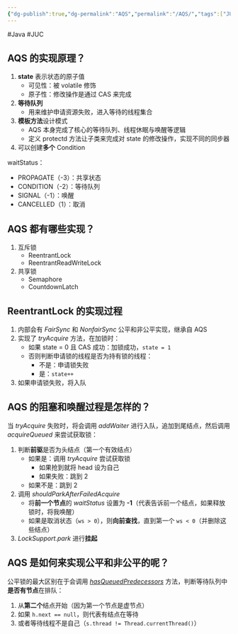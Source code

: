 ```yaml
---
{"dg-publish":true,"dg-permalink":"AQS","permalink":"/AQS/","tags":["JUC"]}
---
```



#Java #JUC 

## AQS 的实现原理？

1. **state** 表示状态的原子值
	- 可见性：被 volatile 修饰
	- 原子性：修改操作是通过 CAS 来完成
2. **等待队列**
	- 用来维护申请资源失败，进入等待的线程集合
3. **模板方法**设计模式
	- AQS 本身完成了核心的等待队列、线程休眠与唤醒等逻辑
	- 定义 protectd 方法让子类来完成对 state 的修改操作，实现不同的同步器
4. 可以创建**多个** Condition 

waitStatus：
- PROPAGATE（-3）：共享状态
- CONDITION（-2）：等待队列
- SIGNAL（-1）：唤醒
- CANCELLED（1）：取消

## AQS 都有哪些实现？

1. 互斥锁
	- ReentrantLock
	- ReentrantReadWriteLock
2. 共享锁
	- Semaphore
	- CountdownLatch

## ReentrantLock 的实现过程

1. 内部会有 *FairSync* 和 *NonfairSync* 公平和非公平实现，继承自 AQS
2. 实现了 *tryAcquire* 方法，在加锁时：
	- 如果 state = 0 且 CAS 成功：加锁成功，`state = 1`
	- 否则判断申请锁的线程是否为持有锁的线程：
		- 不是：申请锁失败
		- 是：`state++`
3. 如果申请锁失败，将入队

## AQS 的阻塞和唤醒过程是怎样的？

当 *tryAcquire* 失败时，将会调用 *addWaiter* 进行入队，追加到尾结点，然后调用 *acquireQueued* 来尝试获取锁：

1. 判断**前驱**是否为头结点（第一个有效结点）
	- 如果是：调用 *tryAcquire* 尝试获取锁
		- 如果抢到就将 head 设为自己
		- 如果失败：跳到 2
	- 如果不是：跳到 2
2. 调用 *shouldParkAfterFailedAcquire*
	- 将**前一个节点**的 *waitStatus* 设置为 **-1**（代表告诉前一个结点，如果释放锁时，将我唤醒）
	- 如果是取消状态（`ws > 0`），则**向前查找**，直到第一个 `ws < 0`（并删除这些结点）
3. *LockSupport.park* 进行**挂起**

## AQS 是如何来实现公平和非公平的呢？

公平锁的最大区别在于会调用 *[hasQueuedPredecessors](obsidian://open?vault=%E7%AC%94%E8%AE%B0&file=src%2Funarchived%2FAQS%20%E5%85%AC%E5%B9%B3%E5%92%8C%E9%9D%9E%E5%85%AC%E5%B9%B3%E7%9A%84%E5%AE%9E%E7%8E%B0)* 方法，判断等待队列中**是否有节点**在排队：
1. 从**第二个**结点开始（因为第一个节点是虚节点）
2. 如果 `h.next == null`，则代表有结点在等待
3. 或者等待线程不是自己（`s.thread != Thread.currentThread()`）